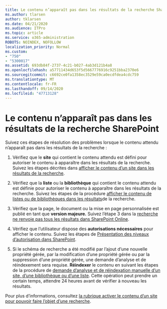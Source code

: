 ```yaml
---
title: Le contenu n’apparaît pas dans les résultats de la recherche SharePoint
ms.author: tlarsen
author: tklarsen
ms.date: 04/21/2020
ms.audience: ITPro
ms.topic: article
ms.service: o365-administration
ROBOTS: NOINDEX, NOFOLLOW
localization_priority: Normal
ms.custom:
- "750"
- "5300017"
ms.assetid: 693db84f-2737-4c21-b027-4ab3d121b4a8
ms.openlocfilehash: a57711434d653f5d5667776916c9251bba2370e6
ms.sourcegitcommit: c6692ce0fa1358ec3529e59ca0ecdfdea4cdc759
ms.translationtype: MT
ms.contentlocale: fr-FR
ms.lasthandoff: 09/14/2020
ms.locfileid: "47713128"
---
```

# <a name="content-doesnt-appear-in-sharepoint-search-results"></a>Le contenu n’apparaît pas dans les résultats de la recherche SharePoint

Suivez ces étapes de résolution des problèmes lorsque le contenu attendu n’apparaît pas dans les résultats de la recherche :
  
1. Vérifiez que le **site** qui contient le contenu attendu est défini pour autoriser le contenu à apparaître dans les résultats de la recherche. Suivez les étapes décrites dans [afficher le contenu d’un site dans les résultats de la recherche](https://docs.microsoft.com/sharepoint/make-site-content-searchable#show-content-on-a-site-in-search-results).

2. Vérifiez que la **liste** ou la **bibliothèque** qui contient le contenu attendu est définie pour autoriser le contenu à apparaître dans les résultats de la recherche. Suivez les étapes de la procédure [afficher le contenu de listes ou de bibliothèques dans les résultats](https://docs.microsoft.com/sharepoint/make-site-content-searchable#show-content-from-lists-or-libraries-in-search-results)de la recherche.

3. Vérifiez que la page, le document ou la mise en page personnalisée est publié en tant que **version majeure.** Suivez l’étape 3 dans la [recherche ne renvoie pas tous les résultats dans SharePoint Online](https://go.microsoft.com/fwlink/?linkid=874525).

4. Vérifiez que l’utilisateur dispose des **autorisations nécessaires** pour afficher le contenu. Suivez les étapes de [Présentation des niveaux d’autorisation dans SharePoint](https://docs.microsoft.com/sharepoint/understanding-permission-levels).
    
5. Si le schéma de recherche a été modifié par l’ajout d’une nouvelle propriété gérée, par la modification d’une propriété gérée ou par la suppression d’une propriété gérée, une demande d’analyse et de réindexement sera requise. **Réindexer** le contenu en suivant les étapes de la procédure de [demande d’analyse et de réindexation manuelle d’un site, d’une bibliothèque ou d’une liste](https://docs.microsoft.com/sharepoint/crawl-site-content). Cette opération peut prendre un certain temps, attendre 24 heures avant de vérifier à nouveau les résultats.

Pour plus d’informations, consultez [la rubrique activer le contenu d’un site pour pouvoir faire l’objet d’une recherche](https://docs.microsoft.com/sharepoint/make-site-content-searchable). 
  
